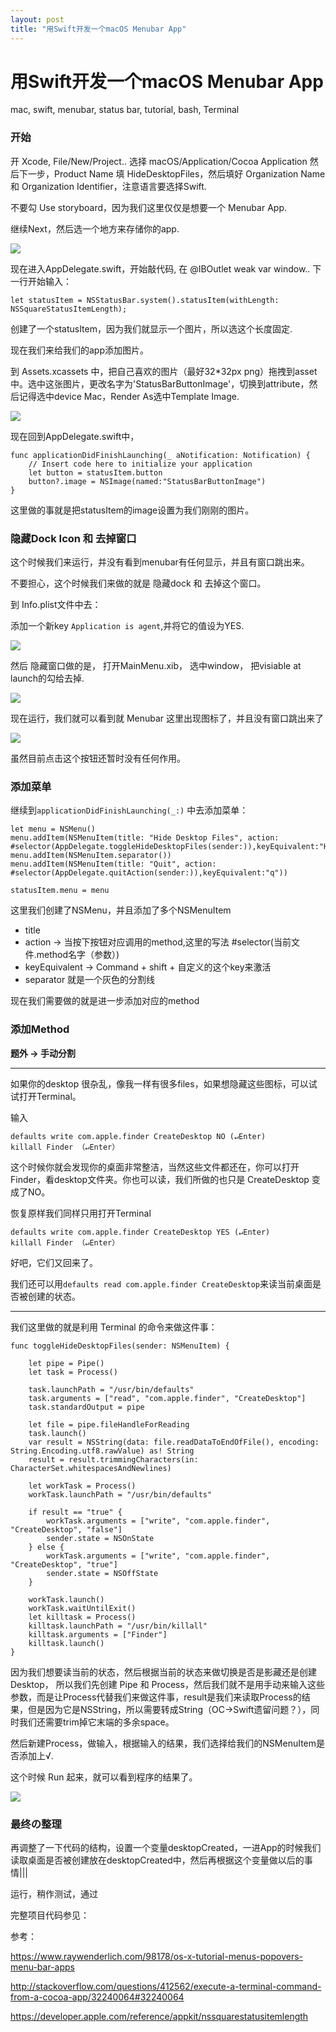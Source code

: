 ```yaml
---
layout: post
title: "用Swift开发一个macOS Menubar App"
---
```



# 用Swift开发一个macOS Menubar App


mac, swift, menubar, status bar, tutorial, bash, Terminal 

### 开始

开 Xcode, File/New/Project.. 选择 macOS/Application/Cocoa Application 然后下一步，Product Name 填 HideDesktopFiles，然后填好 Organization Name 和 Organization Identifier，注意语言要选择Swift.

不要勾 Use storyboard，因为我们这里仅仅是想要一个 Menubar App.

继续Next，然后选一个地方来存储你的app.

![](../images/menubar/01.png)



现在进入AppDelegate.swift，开始敲代码, 在 @IBOutlet weak var window.. 下一行开始输入：

```
let statusItem = NSStatusBar.system().statusItem(withLength: NSSquareStatusItemLength);

```

创建了一个statusItem，因为我们就显示一个图片，所以选这个长度固定.


现在我们来给我们的app添加图片。


到 Assets.xcassets 中，把自己喜欢的图片（最好32*32px png）拖拽到asset中。选中这张图片，更改名字为'StatusBarButtonImage'，切换到attribute，然后记得选中device Mac，Render As选中Template Image.


![](../images/menubar/02.png)

现在回到AppDelegate.swift中，

```
func applicationDidFinishLaunching(_ aNotification: Notification) {
    // Insert code here to initialize your application
    let button = statusItem.button
    button?.image = NSImage(named:"StatusBarButtonImage")
}
```

这里做的事就是把statusItem的image设置为我们刚刚的图片。

### 隐藏Dock Icon 和 去掉窗口

这个时候我们来运行，并没有看到menubar有任何显示，并且有窗口跳出来。

不要担心，这个时候我们来做的就是 隐藏dock 和 去掉这个窗口。

到 Info.plist文件中去：

添加一个新key `Application is agent`,并将它的值设为YES.

![](../images/menubar/03.png)

然后 隐藏窗口做的是， 打开MainMenu.xib， 选中window， 把visiable at launch的勾给去掉.

![](../images/menubar/04.png)

现在运行，我们就可以看到就 Menubar 这里出现图标了，并且没有窗口跳出来了

![](../images/menubar/05.png)

虽然目前点击这个按钮还暂时没有任何作用。


### 添加菜单


继续到`applicationDidFinishLaunching(_:)` 中去添加菜单：

```
let menu = NSMenu()
menu.addItem(NSMenuItem(title: "Hide Desktop Files", action: #selector(AppDelegate.toggleHideDesktopFiles(sender:)),keyEquivalent:"H"))
menu.addItem(NSMenuItem.separator())
menu.addItem(NSMenuItem(title: "Quit", action: #selector(AppDelegate.quitAction(sender:)),keyEquivalent:"q"))

statusItem.menu = menu
```


这里我们创建了NSMenu，并且添加了多个NSMenuItem

- title
- action → 当按下按钮对应调用的method,这里的写法 #selector(当前文件.method名字（参数）)
- keyEquivalent → Command + shift + 自定义的这个key来激活
- separator 就是一个灰色的分割线

现在我们需要做的就是进一步添加对应的method

### 添加Method


**题外 → 手动分割**

<hr>

如果你的desktop 很杂乱，像我一样有很多files，如果想隐藏这些图标，可以试试打开Terminal。

输入

```
defaults write com.apple.finder CreateDesktop NO (↵Enter)
killall Finder （↵Enter）

```

这个时候你就会发现你的桌面非常整洁，当然这些文件都还在，你可以打开Finder，看desktop文件夹。你也可以读，我们所做的也只是 CreateDesktop 变成了NO。

恢复原样我们同样只用打开Terminal

```
defaults write com.apple.finder CreateDesktop YES (↵Enter)
killall Finder （↵Enter）

```

好吧，它们又回来了。


我们还可以用`defaults read com.apple.finder CreateDesktop`来读当前桌面是否被创建的状态。
<hr>


我们这里做的就是利用 Terminal 的命令来做这件事：


```
func toggleHideDesktopFiles(sender: NSMenuItem) {
    
    let pipe = Pipe()
    let task = Process()
    
    task.launchPath = "/usr/bin/defaults"
    task.arguments = ["read", "com.apple.finder", "CreateDesktop"]
    task.standardOutput = pipe
    
    let file = pipe.fileHandleForReading
    task.launch()
    var result = NSString(data: file.readDataToEndOfFile(), encoding: String.Encoding.utf8.rawValue) as! String
    result = result.trimmingCharacters(in: CharacterSet.whitespacesAndNewlines)
    
    let workTask = Process()
    workTask.launchPath = "/usr/bin/defaults"
    
    if result == "true" {
        workTask.arguments = ["write", "com.apple.finder", "CreateDesktop", "false"]
        sender.state = NSOnState
    } else {
        workTask.arguments = ["write", "com.apple.finder", "CreateDesktop", "true"]
        sender.state = NSOffState
    }
    
    workTask.launch()
    workTask.waitUntilExit()
    let killtask = Process()
    killtask.launchPath = "/usr/bin/killall"
    killtask.arguments = ["Finder"]
    killtask.launch()
}
```

因为我们想要读当前的状态，然后根据当前的状态来做切换是否是影藏还是创建 Desktop， 所以我们先创建 Pipe 和 Process，然后我们就不是用手动来输入这些参数，而是让Process代替我们来做这件事，result是我们来读取Process的结果，但是因为它是NSString，所以需要转成String（OC->Swift遗留问题？），同时我们还需要trim掉它末端的多余space。

然后新建Process，做输入，根据输入的结果，我们选择给我们的NSMenuItem是否添加上√.

这个时候 Run 起来，就可以看到程序的结果了。


![](../images/menubar/06.png)


### 最终の整理

再调整了一下代码的结构，设置一个变量desktopCreated，一进App的时候我们读取桌面是否被创建放在desktopCreated中，然后再根据这个变量做以后的事情|||


运行，稍作测试，通过


完整项目代码参见：









参考：

<https://www.raywenderlich.com/98178/os-x-tutorial-menus-popovers-menu-bar-apps>

<http://stackoverflow.com/questions/412562/execute-a-terminal-command-from-a-cocoa-app/32240064#32240064>


<https://developer.apple.com/reference/appkit/nssquarestatusitemlength>


